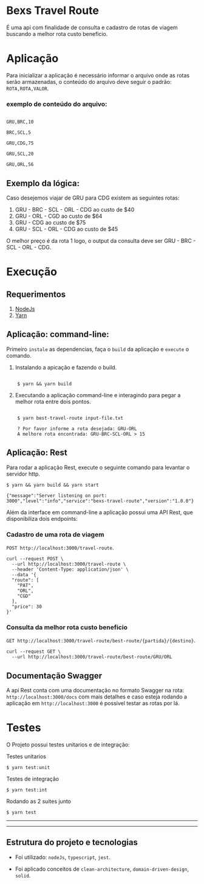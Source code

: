 # Bexs Travel Route #


É uma api com finalidade de consulta e cadastro de rotas de viagem buscando a melhor rota custo beneficio.

# Aplicação #


Para inicializar a aplicação é necessário informar o arquivo onde as rotas serão armazenadas, o conteúdo do arquivo deve seguir o padrão: `ROTA,ROTA,VALOR`.

### exemplo de conteúdo do arquivo: ###

```csv

GRU,BRC,10

BRC,SCL,5

GRU,CDG,75

GRU,SCL,20

GRU,ORL,56

```

## Exemplo da lógica: ##
Caso desejemos viajar de GRU para CDG existem as seguintes rotas:

1. GRU - BRC - SCL - ORL - CDG ao custo de $40
2. GRU - ORL - CGD ao custo de $64
3. GRU - CDG ao custo de $75
4. GRU - SCL - ORL - CDG ao custo de $45

O melhor preço é da rota 1 logo, o output da consulta deve ser GRU - BRC - SCL - ORL - CDG.

# Execução #

## Requerimentos ##
1. [NodeJs](https://nodejs.org/en/)
2. [Yarn](https://classic.yarnpkg.com/lang/en/)


## Aplicação: command-line: ##

Primeiro `instale` as dependencias, faça o `build` da aplicação e  `execute` o comando.

1. Instalando a apicação e fazendo o build.
```shell

    $ yarn && yarn build
```
2. Executando a aplicação command-line e interagindo para pegar a melhor rota entre dois pontos.
```shell

    $ yarn best-travel-route input-file.txt

    ? Por favor informe a rota desejada: GRU-ORL
    A melhore rota encontrada: GRU-BRC-SCL-ORL > 15
```

## Aplicação: Rest ##

Para rodar a aplicação Rest, execute o seguinte comando para levantar o servidor http.

```shell
$ yarn && yarn build && yarn start

{"message":"Server listening on port: 3000","level":"info","service":"bexs-travel-route","version":"1.0.0"}
```

Além da interface em command-line a aplicação possui uma API Rest, que disponibiliza dois endpoints:

### Cadastro de uma rota de viagem ###


```POST http://localhost:3000/travel-route```.


```shell
curl --request POST \
  --url http://localhost:3000/travel-route \
  --header 'Content-Type: application/json' \
  --data '{
  "route": [
    "PAT",
    "ORL",
    "CGD"
  ],
  "price": 30
}'
```

### Consulta da melhor rota custo beneficio ###


```GET http://localhost:3000/travel-route/best-route/{partida}/{destino}```.

```shell
curl --request GET \
  --url http://localhost:3000/travel-route/best-route/GRU/ORL
```

## Documentação Swagger

A api Rest conta com uma documentação no formato Swagger na rota: `http://localhost:3000/docs` com mais detalhes e caso esteja rodando a aplicação em `http://localhost:3000` é possivel testar as rotas por lá.

# Testes

O Projeto possui testes unitarios e de integração:

Testes unitarios
```shell
$ yarn test:unit
```

Testes de integração
```shell
$ yarn test:int
```

Rodando as 2 suites junto
```shell
$ yarn test
```

----

----
## Estrutura do projeto e tecnologias ##

- Foi utilizado: `nodeJs`, `typescript`, `jest`.

- Foi aplicado conceitos de `clean-architecture`, `domain-driven-design`, `solid`.
